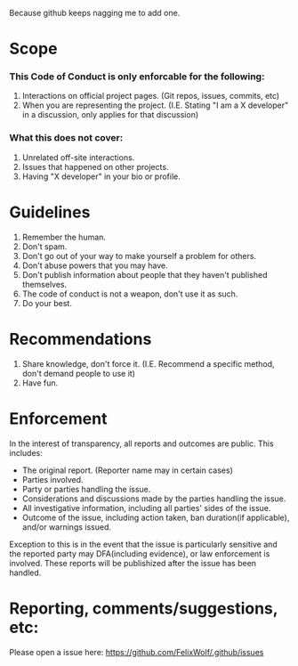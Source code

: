 Because github keeps nagging me to add one.

# Scope
### This Code of Conduct is only enforcable for the following:
1. Interactions on official project pages. (Git repos, issues, commits, etc)
2. When you are representing the project. (I.E. Stating "I am a X developer" in a discussion, only applies for that discussion)

### What this does not cover:
1. Unrelated off-site interactions.
2. Issues that happened on other projects.
3. Having "X developer" in your bio or profile.

# Guidelines
1. Remember the human.
2. Don't spam.
3. Don't go out of your way to make yourself a problem for others.
4. Don't abuse powers that you may have.
5. Don't publish information about people that they haven't published themselves.
6. The code of conduct is not a weapon, don't use it as such.
7. Do your best.

# Recommendations
1. Share knowledge, don't force it. (I.E. Recommend a specific method, don't demand people to use it)
2. Have fun.

# Enforcement
In the interest of transparency, all reports and outcomes are public.
This includes:
* The original report. (Reporter name may in certain cases)
* Parties involved.
* Party or parties handling the issue.
* Considerations and discussions made by the parties handling the issue.
* All investigative information, including all parties' sides of the issue.
* Outcome of the issue, including action taken, ban duration(if applicable), and/or warnings issued.

Exception to this is in the event that the issue is particularly sensitive and the reported party may DFA(including evidence), or law enforcement is involved.
These reports will be publishized after the issue has been handled.

# Reporting, comments/suggestions, etc:
Please open a issue here: https://github.com/FelixWolf/.github/issues
